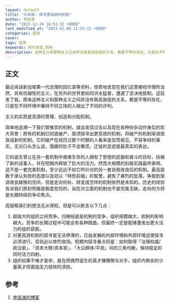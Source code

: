 ```yaml
---
layout: default
title: "大背景: 探寻更高效的机制"
author: 李佶澳
date: "2022-12-24 16:51:32 +0800"
last_modified_at: "2023-01-08 21:55:11 +0800"
categories: 投资
cover:
tags: 投资
keywords: 时代背景,机制
description: 这种主义和那种主义之间并没有孰高孰低的关系，都是平等的存在，只是在不同环境中秉持不同立场的人做出了不同的评判
---
```


## 正文

最近阅读新加坡第一代总理的回忆录等资料，惊奇地发现在我们这里被视作理所当然、具有优越性的主义，在另外的世界里如同洪水猛兽，遭遇了坚决地抵制。这启发了我，原来这种主义和那种主义之间并没有孰高孰低的关系，都是平等的存在，只是在不同环境中秉持不同立场的人做出了不同的评判。

主义的实质是资源的管理、创造和分配机制。

简单地追溯一下我们曾推崇的机制，就会发现过去以及现在各种纷杂动作身后的宏大背景：原有的机制已彻底破产，亟须探寻出更高效的机制，将破产的机制渐进改良成新的机制。它的破产在经历过那个时期的人看来是显而易见、不容争辩的事实，无论口头怎么说，饿瘪的肚子不会撒谎、迁徙的足迹是最真实的表达。

它的诞生曾让在另一套机制中艰难生存的人拥有了思想的武器和奋斗的目标，扶植了新的话事人，并在短期内释放了巨大的活力。然而大规模的刻板实践最终表明，这不是一套完美机制，至少远远不如它所针对的另一套自我改良后的机制。最高层敢于承认失败的态度以及冠以「特色前缀」的智慧，避免了暴烈的坠落，争取到渐进改良替换的空间，但是走向何处、转变成怎样的机制依然是未知的。历史的经验告诉我们原封照搬是极度危险的，站在对立面的机制也不是完美无缺，走向何方将是长期持续的争论焦点。

高层精英们的想法无从得知，但是可以断言以下几点：

1. 超级大的组织之间竞争，归根结底是机制的竞争，组织规模越大，机制的影响越大。竞争的长期过程中可能会有各种插曲，但最终一定是能够激发出更大活力的组织获胜。
2. 对更高效机制的探寻是无法停滞的，日益发展的内部环境和外部环境迫使探寻必须进行，否则必以惨烈收场。短期内探寻重点将是：如何取得「治理权威/政治家」、「资本大鳄/资本家」、「大众群体/平民」间的三角均衡，保持稳定的同时活力四射。
3. 组织如果不唯才是举，是在把偶然诞生的英才慷慨赠与对手，组织内剩余的少量英才将面临无力扭转的溃败。

## 参考

1. [李佶澳的博客][1]

[1]: https://www.lijiaocn.com "李佶澳的博客"
